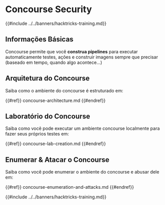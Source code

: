 # Concourse Security

{{#include ../../banners/hacktricks-training.md}}

## Informações Básicas

Concourse permite que você **construa pipelines** para executar automaticamente testes, ações e construir imagens sempre que precisar (baseado em tempo, quando algo acontece...)

## Arquitetura do Concourse

Saiba como o ambiente do concourse é estruturado em:

{{#ref}}
concourse-architecture.md
{{#endref}}

## Laboratório do Concourse

Saiba como você pode executar um ambiente concourse localmente para fazer seus próprios testes em:

{{#ref}}
concourse-lab-creation.md
{{#endref}}

## Enumerar & Atacar o Concourse

Saiba como você pode enumerar o ambiente do concourse e abusar dele em:

{{#ref}}
concourse-enumeration-and-attacks.md
{{#endref}}

{{#include ../../banners/hacktricks-training.md}}
